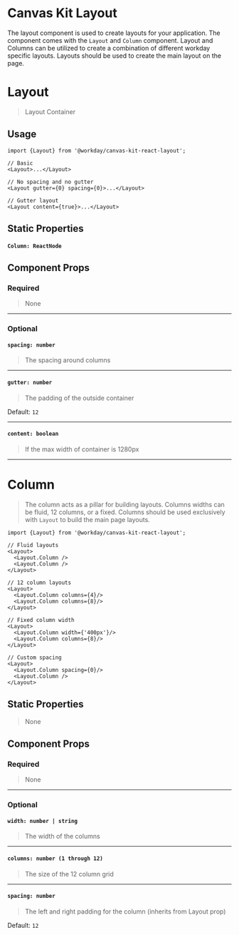 # Canvas Kit Layout

The layout component is used to create layouts for your application. The component comes with the
`Layout` and `Column` component. Layout and Columns can be utilized to create a combination of
different workday specific layouts. Layouts should be used to create the main layout on the page.

# Layout

> Layout Container

## Usage

```tsx
import {Layout} from '@workday/canvas-kit-react-layout';

// Basic
<Layout>...</Layout>

// No spacing and no gutter
<Layout gutter={0} spacing={0}>...</Layout>

// Gutter layout
<Layout content={true}>...</Layout>
```

## Static Properties

#### `Column: ReactNode`

## Component Props

### Required

> None

---

### Optional

#### `spacing: number`

> The spacing around columns

---

#### `gutter: number`

> The padding of the outside container

Default: `12`

---

#### `content: boolean`

> If the max width of container is 1280px

---

# Column

> The column acts as a pillar for building layouts. Columns widths can be fluid, 12 columns, or a
> fixed. Columns should be used exclusively with `Layout` to build the main page layouts.

```tsx
import {Layout} from '@workday/canvas-kit-react-layout';

// Fluid layouts
<Layout>
  <Layout.Column />
  <Layout.Column />
</Layout>

// 12 column layouts
<Layout>
  <Layout.Column columns={4}/>
  <Layout.Column columns={8}/>
</Layout>

// Fixed column width
<Layout>
  <Layout.Column width={'400px'}/>
  <Layout.Column columns={8}/>
</Layout>

// Custom spacing
<Layout>
  <Layout.Column spacing={0}/>
  <Layout.Column />
</Layout>
```

## Static Properties

> None

## Component Props

### Required

> None

---

### Optional

#### `width: number | string`

> The width of the columns

---

#### `columns: number (1 through 12)`

> The size of the 12 column grid

---

#### `spacing: number`

> The left and right padding for the column (inherits from Layout prop)

Default: `12`
